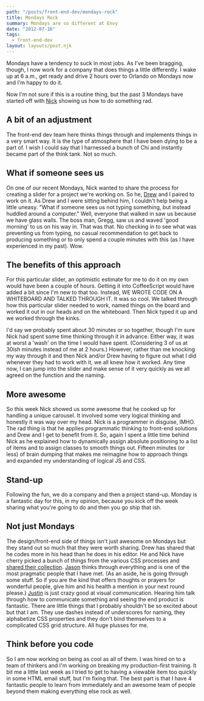 ```yaml
---
path: "/posts/front-end-dev/mondays-rock"
title: Mondays Rock
summary: Mondays are so different at Envy
date: "2012-07-16"
tags:
  - front-end-dev
layout: layouts/post.njk
---
```


Mondays have a tendency to suck in most jobs. As I've been bragging, though, I now work for a company that does things a little differently. I wake up at 6 a.m., get ready and drive 2 hours over to Orlando on Mondays now and I'm happy to do it.

Now I'm not sure if this is a routine thing, but the past 3 Mondays have started off with [Nick](http://twitter.com/nickawalsh) showing us how to do something rad.

## A bit of an adjustment

The front-end dev team here thinks things through and implements things in a very smart way. It is the type of atmosphere that I have been dying to be a part of. I wish I could say that I harnessed a bunch of Chi and instantly became part of the think tank. Not so much.

## What if someone sees us

On one of our recent Mondays, Nick wanted to share the process for creating a slider for a project we're working on. So he, [Drew](http://twitter.com/drewbarontini) and I paired to work on it. As Drew and I were sitting behind him, I couldn't help being a little uneasy. "What if someone sees us not typing something, but instead huddled around a computer." Well, everyone that walked in saw us because we have glass walls. The boss man, Gregg, saw us and waved 'good morning' to us on his way in. That was that. No checking in to see what was preventing us from typing, no casual recommendation to get back to producing something or to only spend a couple minutes with this (as I have experienced in my past). Wow.

## The benefits of this approach

For this particular slider, an optimistic estimate for me to do it on my own would have been a couple of hours. Getting it into CoffeeScript would have added a bit since I'm new to that too. Instead, WE WROTE CODE ON A WHITEBOARD AND TALKED THROUGH IT. It was so cool. We talked through how this particular slider needed to work, named things on the board and worked it out in our heads and on the whiteboard. Then Nick typed it up and we worked through the kinks.

I'd say we probably spent about 30 minutes or so together, though I'm sure Nick had spent some time thinking through it in advance. Either way, it was at worst a 'wash' on the time I would have spent. (Considering 3 of us at 30ish minutes instead of me at 2 hours.) However, rather than me knocking my way through it and then Nick and/or Drew having to figure out what I did whenever they had to work with it, we all knew how it worked. Any time now, I can jump into the slider and make sense of it very quickly as we all agreed on the function and the naming.

## More awesome

So this week Nick showed us some awesome that he cooked up for handling a unique carousel. It involved some very logical thinking and honestly it was way over my head. Nick is a programmer in disguise, IMHO. The rad thing is that he applies programmatic thinking to front-end solutions and Drew and I get to benefit from it. So, again I spent a little time behind Nick as he explained how to dynamically assign absolute positioning to a list of items and to assign classes to smooth things out. Fifteen minutes (or less) of brain dumping that makes me reimagine how to approach things and expanded my understanding of logical JS and CSS.

## Stand-up

Following the fun, we do a company and then a project stand-up. Monday is a fantastic day for this, in my opinion, because you kick off the week sharing what you're going to do and then you go ship that ish.

## Not just Mondays

The design/front-end side of things isn't just awesome on Mondays but they stand out so much that they were worth sharing. Drew has shared that he codes more in his head than he does in his editor. He and Nick have cherry picked a bunch of things from the various CSS processes and [shared their collection](http://mvcss.github.com/MVCSS/). [Jason](http://twitter.com/jasonvanlue) thinks through everything and is one of the most pragmatic people that I have met. (As an aside, he is going through some stuff. So if you are the kind that offers thoughts or prayers for wonderful people, give him and his health a mention in your next round please.) [Justin](http://twitter.com/justinmezzell) is just crazy good at visual communication. Hearing him talk through how to communicate something and seeing the end product is fantastic. There are little things that I probably shouldn't be so excited about but that I am. They use dashes instead of underscores for naming, they alphabetize CSS properties and they don't bind themselves to a complicated CSS grid structure. All huge plusses for me.

## Think before you code

So I am now working on being as cool as all of them. I was hired on to a team of thinkers and I'm working on breaking my production-first training. It bit me a little last week as I tried to get to having a viewable item too quickly in some HTML email stuff, but I'm fixing that. The best part is that I have 4 fantastic people to learn from immediately and an awesome team of people beyond them making everything else rock as well.
